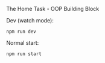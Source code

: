 The Home Task - OOP Building Block


Dev (watch mode):
```
npm run dev
```

Normal start:
```
npm run start
```